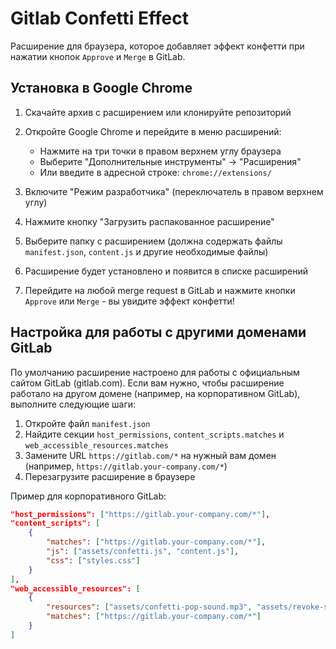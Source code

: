# Gitlab Confetti Effect

Расширение для браузера, которое добавляет эффект конфетти при нажатии кнопок `Approve` и `Merge` в GitLab.

## Установка в Google Chrome

1. Скачайте архив с расширением или клонируйте репозиторий
2. Откройте Google Chrome и перейдите в меню расширений:

   - Нажмите на три точки в правом верхнем углу браузера
   - Выберите "Дополнительные инструменты" -> "Расширения"
   - Или введите в адресной строке: `chrome://extensions/`

3. Включите "Режим разработчика" (переключатель в правом верхнем углу)

4. Нажмите кнопку "Загрузить распакованное расширение"

5. Выберите папку с расширением (должна содержать файлы `manifest.json`, `content.js` и другие необходимые файлы)

6. Расширение будет установлено и появится в списке расширений

7. Перейдите на любой merge request в GitLab и нажмите кнопки `Approve` или `Merge` - вы увидите эффект конфетти!

## Настройка для работы с другими доменами GitLab

По умолчанию расширение настроено для работы с официальным сайтом GitLab (gitlab.com). Если вам нужно, чтобы расширение работало на другом домене (например, на корпоративном GitLab), выполните следующие шаги:

1. Откройте файл `manifest.json`
2. Найдите секции `host_permissions`, `content_scripts.matches` и `web_accessible_resources.matches`
3. Замените URL `https://gitlab.com/*` на нужный вам домен (например, `https://gitlab.your-company.com/*`)
4. Перезагрузите расширение в браузере

Пример для корпоративного GitLab:

```json
"host_permissions": ["https://gitlab.your-company.com/*"],
"content_scripts": [
    {
        "matches": ["https://gitlab.your-company.com/*"],
        "js": ["assets/confetti.js", "content.js"],
        "css": ["styles.css"]
    }
],
"web_accessible_resources": [
    {
        "resources": ["assets/confetti-pop-sound.mp3", "assets/revoke-sound.mp3"],
        "matches": ["https://gitlab.your-company.com/*"]
    }
]
```
